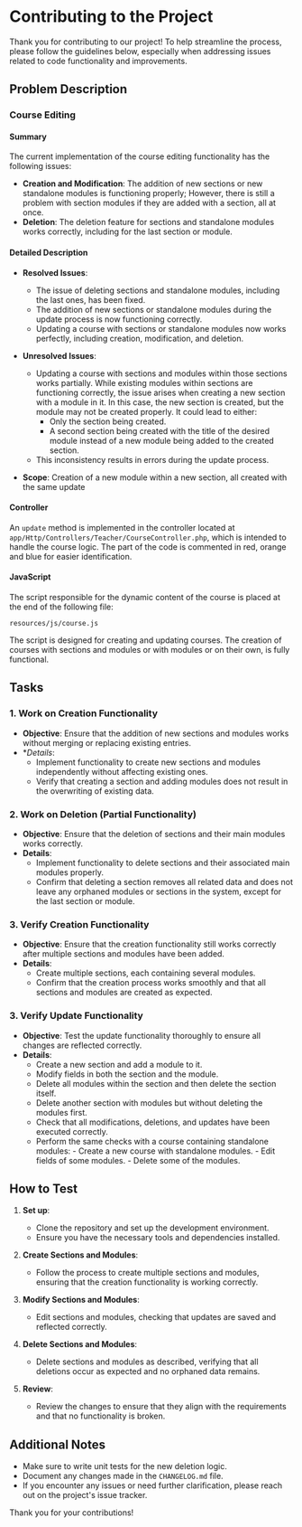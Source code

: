# Contributing to the Project

Thank you for contributing to our project! To help streamline the process, please follow the guidelines below, especially when addressing issues related to code functionality and improvements.

## Problem Description

### Course Editing

#### Summary

The current implementation of the course editing functionality has the following issues:

- **Creation and Modification**:  The addition of new sections or new standalone modules is functioning properly; However, there is still a problem with section modules if they are added with a section, all at once.
- **Deletion**: The deletion feature for sections and standalone modules works correctly, including for the last section or module.

#### Detailed Description

- **Resolved Issues**:  
  - The issue of deleting sections and standalone modules, including the last ones, has been fixed.
  - The addition of new sections or standalone modules during the update process is now functioning correctly.
  - Updating a course with sections or standalone modules now works perfectly, including creation, modification, and deletion.

- **Unresolved Issues**:
  - Updating a course with sections and modules within those sections works partially. While existing modules within sections are functioning correctly, the issue arises when creating a new section with a module in it. In this case, the new section is created, but the module may not be created properly. It could lead to either:
    - Only the section being created.
    - A second section being created with the title of the desired module instead of a new module being added to the created section.
  - This inconsistency results in errors during the update process.

- **Scope**:
Creation of a new module within a new section, all created with the same update

#### Controller

An `update` method is implemented in the controller located at `app/Http/Controllers/Teacher/CourseController.php`, which is intended to handle the course logic.
The part of the code is commented in red, orange and blue for easier identification.

#### JavaScript

The script responsible for the dynamic content of the course is placed at the end of the following file:

`resources/js/course.js`

The script is designed for creating and updating courses. The creation of courses with sections and modules or with modules or on their own, is fully functional.

## Tasks

### 1. Work on Creation Functionality

- **Objective**: Ensure that the addition of new sections and modules works without merging or replacing existing entries.
- **Details*:
  - Implement functionality to create new sections and modules independently without affecting existing ones.
  - Verify that creating a section and adding modules does not result in the overwriting of existing data.

### 2. Work on Deletion (Partial Functionality)

- **Objective**: Ensure that the deletion of sections and their main modules works correctly.
- **Details**:
  - Implement functionality to delete sections and their associated main modules properly.
  - Confirm that deleting a section removes all related data and does not leave any orphaned modules or sections in the system, except for the last section or module.

### 3. Verify Creation Functionality

- **Objective**: Ensure that the creation functionality still works correctly after multiple sections and modules have been added.
- **Details**:
  - Create multiple sections, each containing several modules.
  - Confirm that the creation process works smoothly and that all sections and modules are created as expected.

### 3. Verify Update Functionality

- **Objective**: Test the update functionality thoroughly to ensure all changes are reflected correctly.
- **Details**:
  - Create a new section and add a module to it.
  - Modify fields in both the section and the module.
  - Delete all modules within the section and then delete the section itself.
  - Delete another section with modules but without deleting the modules first.
  - Check that all modifications, deletions, and updates have been executed correctly.
  - Perform the same checks with a course containing standalone modules:
        - Create a new course with standalone modules.
        - Edit fields of some modules.
        - Delete some of the modules.
  
## How to Test

1. **Set up**:
   - Clone the repository and set up the development environment.
   - Ensure you have the necessary tools and dependencies installed.

2. **Create Sections and Modules**:
   - Follow the process to create multiple sections and modules, ensuring that the creation functionality is working correctly.

3. **Modify Sections and Modules**:
   - Edit sections and modules, checking that updates are saved and reflected correctly.

4. **Delete Sections and Modules**:
   - Delete sections and modules as described, verifying that all deletions occur as expected and no orphaned data remains.

5. **Review**:
   - Review the changes to ensure that they align with the requirements and that no functionality is broken.

## Additional Notes

- Make sure to write unit tests for the new deletion logic.
- Document any changes made in the `CHANGELOG.md` file.
- If you encounter any issues or need further clarification, please reach out on the project's issue tracker.

Thank you for your contributions!
